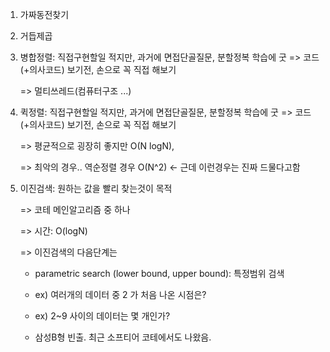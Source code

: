 1. 가짜동전찾기

2. 거듭제곱

3. 병합정렬: 직접구현할일 적지만, 과거에 면접단골질문, 분할정복 학습에 굿
   => 코드(+의사코드) 보기전, 손으로 꼭 직접 해보기
   
   => 멀티쓰레드(컴퓨터구조 ...)

4. 퀵정렬: 직접구현할일 적지만, 과거에 면접단골질문, 분할정복 학습에 굿
   => 코드(+의사코드) 보기전, 손으로 꼭 직접 해보기
   
   => 평균적으로 굉장히 좋지만 O(N logN), 
   
   => 최악의 경우.. 역순정렬 경우 O(N^2) <- 근데 이런경우는 진짜 드물다고함

5. 이진검색: 원하는 값을 빨리 찾는것이 목적
   
   => 코테 메인알고리즘 중 하나
   
   => 시간: O(logN)
   
   => 이진검색의 다음단계는 
   
   - parametric search (lower bound, upper bound): 특정범위 검색
   
   - ex) 여러개의 데이터 중 2 가 처음 나온 시점은?
   
   - ex) 2~9 사이의 데이터는 몇 개인가?
   
   - 삼성B형 빈출. 최근 소프티어 코테에서도 나왔음.